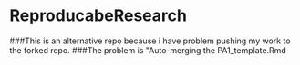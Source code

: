 # ReproducabeResearch
###This is an alternative repo because i have problem pushing my work to the forked repo. 
###The problem is "Auto-merging the PA1_template.Rmd

